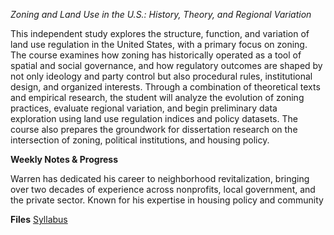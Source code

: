 *Zoning and Land Use in the U.S.: History, Theory, and Regional Variation*

This independent study explores the structure, function, and variation of land use regulation in the United States, with a primary focus on zoning. The course examines how zoning has historically operated as a tool of spatial and social governance, and how regulatory outcomes are shaped by not only ideology and party control but also procedural rules, institutional design, and organized interests. Through a combination of theoretical texts and empirical research, the student will analyze the evolution of zoning practices, evaluate regional variation, and begin preliminary data exploration using land use regulation indices and policy datasets. The course also prepares the groundwork for dissertation research on the intersection of zoning, political institutions, and housing policy.

**Weekly Notes & Progress**




Warren has dedicated his career to neighborhood revitalization, bringing over two decades of experience across nonprofits, local government, and the private sector. Known for his expertise in housing policy and community 


**Files**
[Syllabus](./contents/wooten_bio.pdf)


